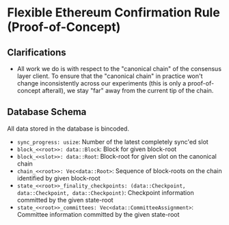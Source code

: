 # Flexible Ethereum Confirmation Rule (Proof-of-Concept)

## Clarifications

- All work we do is with respect to the "canonical chain" of the consensus layer client. To ensure that the "canonical chain" in practice won't change inconsistently across our experiments (this is only a proof-of-concept afterall), we stay "far" away from the current tip of the chain.

## Database Schema

All data stored in the database is bincoded.
- `sync_progress: usize`: Number of the latest completely sync'ed slot
- `block_<<root>>: data::Block`: Block for given block-root
- `block_<<slot>>: data::Root`: Block-root for given slot on the canonical chain
- `chain_<<root>>: Vec<data::Root>`: Sequence of block-roots on the chain identified by given block-root
- `state_<<root>>_finality_checkpoints: (data::Checkpoint, data::Checkpoint, data::Checkpoint)`: Checkpoint information committed by the given state-root
- `state_<<root>>_committees: Vec<data::CommitteeAssignment>`: Committee information committed by the given state-root
